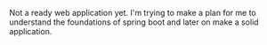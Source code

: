 Not a ready web application yet. I'm trying to make a plan for me to understand the foundations of spring boot and later on make a solid application.
